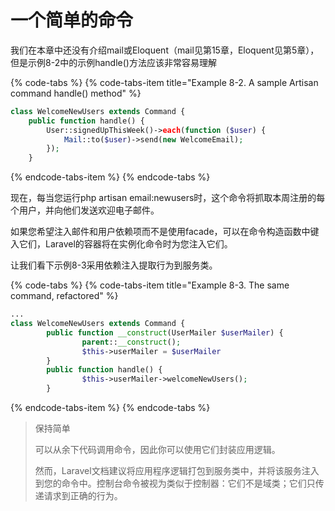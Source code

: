 # 一个简单的命令

我们在本章中还没有介绍mail或Eloquent（mail见第15章，Eloquent见第5章），但是示例8-2中的示例handle\(\)方法应该非常容易理解

{% code-tabs %}
{% code-tabs-item title="Example 8-2. A sample Artisan command handle\(\) method" %}
```php
class WelcomeNewUsers extends Command {
    public function handle() {
        User::signedUpThisWeek()->each(function ($user) { 
            Mail::to($user)->send(new WelcomeEmail);
        }); 
    }
```
{% endcode-tabs-item %}
{% endcode-tabs %}

现在，每当您运行php artisan email:newusers时，这个命令将抓取本周注册的每个用户，并向他们发送欢迎电子邮件。

如果您希望注入邮件和用户依赖项而不是使用facade，可以在命令构造函数中键入它们，Laravel的容器将在实例化命令时为您注入它们。

让我们看下示例8-3采用依赖注入提取行为到服务类。

{% code-tabs %}
{% code-tabs-item title="Example 8-3. The same command, refactored" %}
```php
...
class WelcomeNewUsers extends Command {
        public function __construct(UserMailer $userMailer) {
                parent::__construct();
                $this->userMailer = $userMailer
        }
        public function handle() {
                $this->userMailer->welcomeNewUsers();
        }
```
{% endcode-tabs-item %}
{% endcode-tabs %}

> 保持简单
>
> 可以从余下代码调用命令，因此你可以使用它们封装应用逻辑。
>
> 然而，Laravel文档建议将应用程序逻辑打包到服务类中，并将该服务注入到您的命令中。控制台命令被视为类似于控制器：它们不是域类；它们只传递请求到正确的行为。

